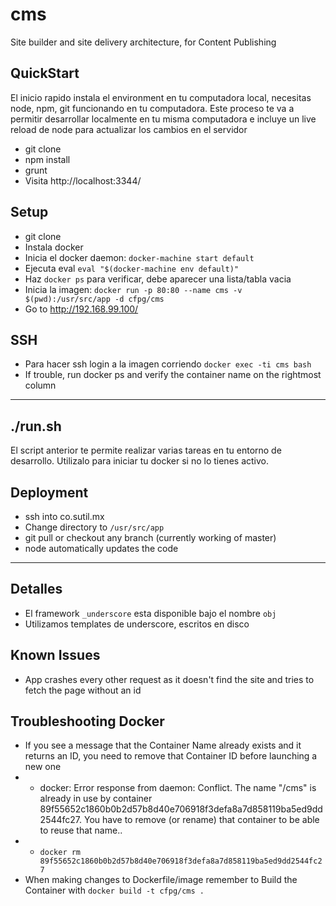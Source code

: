 # cms
Site builder and site delivery architecture, for Content Publishing

## QuickStart
El inicio rapido instala el environment en tu computadora local, necesitas node, npm, git funcionando en tu computadora. Este proceso te va a permitir desarrollar localmente en tu misma computadora e incluye un live reload de node para actualizar los cambios en el servidor
- git clone
- npm install
- grunt
- Visita http://localhost:3344/

## Setup
- git clone
- Instala docker 
- Inicia el docker daemon: `docker-machine start default`
- Ejecuta eval `eval "$(docker-machine env default)"`
- Haz `docker ps` para verificar, debe aparecer una lista/tabla vacia
- Inicia la imagen: `docker run -p 80:80 --name cms -v $(pwd):/usr/src/app -d cfpg/cms`
- Go to http://192.168.99.100/

## SSH
- Para hacer ssh login a la imagen corriendo `docker exec -ti cms bash`
- If trouble, run docker ps and verify the container name on the rightmost column

*** 

## ./run.sh
El script anterior te permite realizar varias tareas en tu entorno de desarrollo. Utilizalo para iniciar tu docker si no lo tienes activo.

## Deployment
- ssh into co.sutil.mx
- Change directory to `/usr/src/app`
- git pull or checkout any branch (currently working of master)
- node automatically updates the code

***

## Detalles
- El framework `_underscore` esta disponible bajo el nombre `obj`
- Utilizamos templates de underscore, escritos en disco

## Known Issues
- App crashes every other request as it doesn't find the site and tries to fetch the page without an id

## Troubleshooting Docker
- If you see a message that the Container Name already exists and it returns an ID, you need to remove that Container ID before launching a new one
- - docker: Error response from daemon: Conflict. The name "/cms" is already in use by container 89f55652c1860b0b2d57b8d40e706918f3defa8a7d858119ba5ed9dd2544fc27. You have to remove (or rename) that container to be able to reuse that name..
- - `docker rm 89f55652c1860b0b2d57b8d40e706918f3defa8a7d858119ba5ed9dd2544fc27`
- When making changes to Dockerfile/image remember to Build the Container with `docker build -t cfpg/cms .`